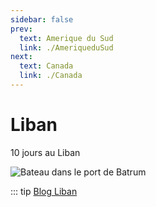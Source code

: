 ```yaml
---
sidebar: false
prev: 
  text: Amerique du Sud
  link: ./AmeriqueduSud
next: 
  text: Canada
  link: ./Canada
---
```


# Liban

10 jours au Liban

<img :src="$withBase('/img/Liban.jpg')" alt="Bateau dans le port de Batrum">

::: tip
[Blog Liban](http://liban.rouquin.me/)

